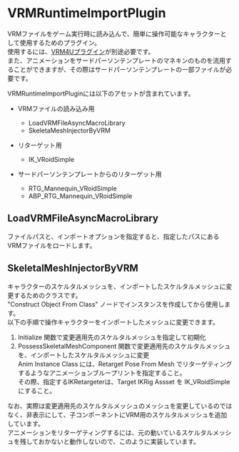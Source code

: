 # VRMRuntimeImportPlugin

VRMファイルをゲーム実行時に読み込んで、簡単に操作可能なキャラクターとして使用するためのプラグイン。  
使用するには、[VRM4Uプラグイン](https://ruyo.github.io/VRM4U/01_quick-start/)が別途必要です。  
また、アニメーションをサードパーソンテンプレートのマネキンのものを流用することができますが、その際はサードパーソンテンプレートの一部ファイルが必要です。

VRMRuntimeImportPluginには以下のアセットが含まれています。
- VRMファイルの読み込み用
  - LoadVRMFileAsyncMacroLibrary
  - SkeletaMeshInjectorByVRM

- リターゲット用
  - IK_VRoidSimple

- サードパーソンテンプレートからのリターゲット用
  - RTG_Mannequin_VRoidSimple
  - ABP_RTG_Mannequin_VRoidSimple

## LoadVRMFileAsyncMacroLibrary
ファイルパスと、インポートオプションを指定すると、指定したパスにあるVRMファイルをロードします。

## SkeletalMeshInjectorByVRM
キャラクターのスケルタルメッシュを、インポートしたスケルタルメッシュに変更するためのクラスです。  
"Construct Object From Class" ノードでインスタンスを作成してから使用します。  
以下の手順で操作キャラクターをインポートしたメッシュに変更できます。
1. Initialize 関数で変更適用先のスケルタルメッシュを指定して初期化
2. PossessSkeletalMeshComponent 関数で変更適用先のスケルタルメッシュを、インポートしたスケルタルメッシュに変更  
   Anim Instance Class には、Retarget Pose From Mesh でリターゲティングするようなアニメーションブループリントを指定すること。  
   その際、指定するIKRetargeterは、Target IKRig Assset を IK_VRoidSimple にすること。

なお、実際は変更適用先のスケルタルメッシュのメッシュを変更しているのではなく、非表示にして、子コンポーネントにVRM用のスケルタルメッシュを追加しています。  
アニメーションをリターゲティングするには、元の動いているスケルタルメッシュを残しておかないと動作しないので、このように実装しています。
